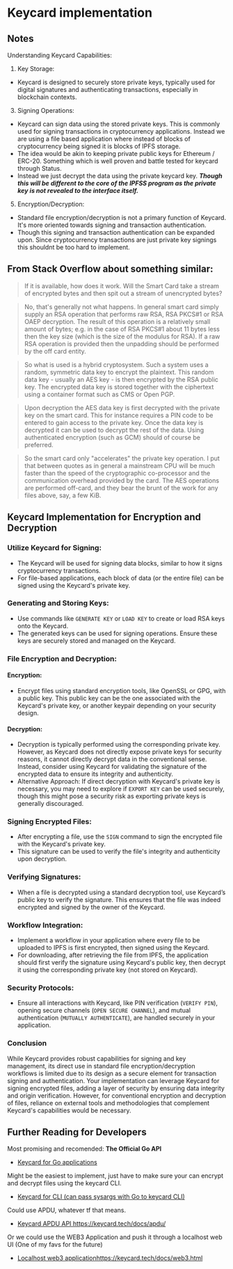 # Keycard implementation 

## Notes

Understanding Keycard Capabilities:
1. Key Storage:
- Keycard is designed to securely store private keys, typically used for digital signatures and authenticating transactions, especially in blockchain contexts.

3. Signing Operations:
- Keycard can sign data using the stored private keys. This is commonly used for signing transactions in cryptocurrency applications. Instead we are using a file based application where instead of blocks of cryptocurrency being signed it is blocks of IPFS storage. 
- The idea would be akin to keeping private public keys for Ethereum / ERC-20. Something which is well proven and battle tested for keycard through Status.
- Instead we just decrypt the data using the private keycard key. ***Though this will be different to the core of the IPFSS program as the private key is not revealed to the interface itself.*** 

5. Encryption/Decryption:
- Standard file encryption/decryption is not a primary function of Keycard. It's more oriented towards signing and transaction authentication.
- Though this signing and transaction authentication can be expanded upon. Since cryptocurrency transactions are just private key signings this shouldnt be too hard to implement. 

## From Stack Overflow about something similar:


> If it is available, how does it work. Will the Smart Card take a stream of encrypted bytes and then spit out a stream of unencrypted bytes?

>No, that's generally not what happens. In general smart card simply supply an RSA operation that performs raw RSA, RSA PKCS#1 or RSA OAEP decryption. The result of this operation is a relatively small amount of bytes; e.g. in the case of RSA PKCS#1 about 11 bytes less then the key size (which is the size of the modulus for RSA). If a raw RSA operation is provided then the unpadding should be performed by the off card entity.

>So what is used is a hybrid cryptosystem. Such a system uses a random, symmetric data key to encrypt the plaintext. This random data key - usually an AES key - is then encrypted by the RSA public key. The encrypted data key is stored together with the ciphertext using a container format such as CMS or Open PGP.

>Upon decryption the AES data key is first decrypted with the private key on the smart card. This for instance requires a PIN code to be entered to gain access to the private key. Once the data key is decrypted it can be used to decrypt the rest of the data. Using authenticated encryption (such as GCM) should of course be preferred.

>So the smart card only "accelerates" the private key operation. I put that between quotes as in general a mainstream CPU will be much faster than the speed of the cryptographic co-processor and the communication overhead provided by the card. The AES operations are performed off-card, and they bear the brunt of the work for any files above, say, a few KiB.



## Keycard Implementation for Encryption and Decryption

### Utilize Keycard for Signing:

- The Keycard will be used for signing data blocks, similar to how it signs cryptocurrency transactions.
- For file-based applications, each block of data (or the entire file) can be signed using the Keycard's private key.

### Generating and Storing Keys:

- Use commands like `GENERATE KEY` or `LOAD KEY` to create or load RSA keys onto the Keycard.
- The generated keys can be used for signing operations. Ensure these keys are securely stored and managed on the Keycard.

### File Encryption and Decryption:

#### Encryption:
- Encrypt files using standard encryption tools, like OpenSSL or GPG, with a public key. This public key can be the one associated with the Keycard's private key, or another keypair depending on your security design.

#### Decryption:
- Decryption is typically performed using the corresponding private key. However, as Keycard does not directly expose private keys for security reasons, it cannot directly decrypt data in the conventional sense. Instead, consider using Keycard for validating the signature of the encrypted data to ensure its integrity and authenticity.
- Alternative Approach: If direct decryption with Keycard's private key is necessary, you may need to explore if `EXPORT KEY` can be used securely, though this might pose a security risk as exporting private keys is generally discouraged.

### Signing Encrypted Files:

- After encrypting a file, use the `SIGN` command to sign the encrypted file with the Keycard's private key.
- This signature can be used to verify the file's integrity and authenticity upon decryption.

### Verifying Signatures:

- When a file is decrypted using a standard decryption tool, use Keycard’s public key to verify the signature. This ensures that the file was indeed encrypted and signed by the owner of the Keycard.

### Workflow Integration:

- Implement a workflow in your application where every file to be uploaded to IPFS is first encrypted, then signed using the Keycard.
- For downloading, after retrieving the file from IPFS, the application should first verify the signature using Keycard's public key, then decrypt it using the corresponding private key (not stored on Keycard).

### Security Protocols:

- Ensure all interactions with Keycard, like PIN verification (`VERIFY PIN`), opening secure channels (`OPEN SECURE CHANNEL`), and mutual authentication (`MUTUALLY AUTHENTICATE`), are handled securely in your application.

### Conclusion

While Keycard provides robust capabilities for signing and key management, its direct use in standard file encryption/decryption workflows is limited due to its design as a secure element for transaction signing and authentication. Your implementation can leverage Keycard for signing encrypted files, adding a layer of security by ensuring data integrity and origin verification. However, for conventional encryption and decryption of files, reliance on external tools and methodologies that complement Keycard's capabilities would be necessary.




## Further Reading for Developers 

Most promising and recomended: **The Official Go API**

- [Keycard for Go applications](https://github.com/status-im/keycard-go/)

Might be the easiest to implement, just have to make sure your can encrypt and decrypt files using the keycard CLI. 

- [Keycard for CLI (can pass sysargs with Go to keycard CLI)](https://github.com/status-im/keycard-cli)

Could use APDU, whatever tf that means. 

- [ Keycard APDU API ](https://keycard.tech/docs/apdu/)https://keycard.tech/docs/apdu/

Or we could use the WEB3 Application and push it through a localhost web UI (One of my favs for the future)

- [Localhost web3 application](https://keycard.tech/docs/web3.html)https://keycard.tech/docs/web3.html


